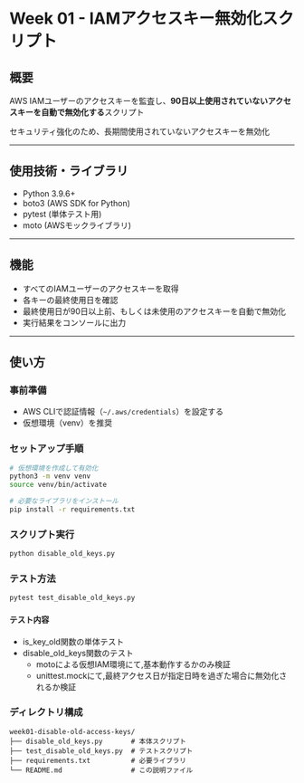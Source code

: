 # Week 01 - IAMアクセスキー無効化スクリプト

## 概要

AWS IAMユーザーのアクセスキーを監査し、**90日以上使用されていないアクセスキーを自動で無効化する**スクリプト

セキュリティ強化のため、長期間使用されていないアクセスキーを無効化

---
## 使用技術・ライブラリ

- Python 3.9.6+
- boto3 (AWS SDK for Python)
- pytest (単体テスト用)
- moto (AWSモックライブラリ)

---

## 機能

- すべてのIAMユーザーのアクセスキーを取得
- 各キーの最終使用日を確認
- 最終使用日が90日以上前、もしくは未使用のアクセスキーを自動で無効化
- 実行結果をコンソールに出力

---

## 使い方

### 事前準備

- AWS CLIで認証情報（`~/.aws/credentials`）を設定する
- 仮想環境（venv）を推奨

### セットアップ手順

```bash
# 仮想環境を作成して有効化
python3 -m venv venv
source venv/bin/activate

# 必要なライブラリをインストール
pip install -r requirements.txt
```

### スクリプト実行

```bash
python disable_old_keys.py
```

### テスト方法
```bash
pytest test_disable_old_keys.py
```
#### テスト内容
- is_key_old関数の単体テスト
- disable_old_keys関数のテスト
  - motoによる仮想IAM環境にて,基本動作するかのみ検証
  - unittest.mockにて,最終アクセス日が指定日時を過ぎた場合に無効化されるか検証

### ディレクトリ構成
```plaintext
week01-disable-old-access-keys/
├── disable_old_keys.py       # 本体スクリプト
├── test_disable_old_keys.py  # テストスクリプト
├── requirements.txt          # 必要ライブラリ
└── README.md                 # この説明ファイル

